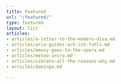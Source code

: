 ```yaml
---
title: Featured
url: "/featured/"
type: featured
layout: list
articles:
- articles/a-letter-to-the-modern-diva.md
- articles/aria-guides-ach-ich-fuhls.md
- articles/mewsy-goes-to-the-opera.md
- articles/metoo-intro.md
- articles/vibrato-all-the-reasons-why.md
- articles/domingo.md

---
```

